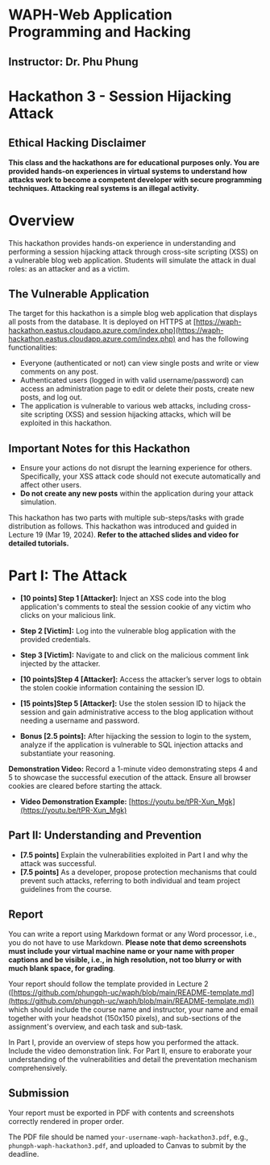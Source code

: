 # WAPH-Web Application Programming and Hacking

## Instructor: Dr. Phu Phung

# Hackathon 3 -  Session Hijacking Attack

## Ethical Hacking Disclaimer

__This class and the hackathons are for educational purposes only. You are provided hands-on experiences in virtual systems to understand how attacks work to become a competent developer with secure programming techniques. Attacking real systems is an illegal activity.__

# Overview

This hackathon provides hands-on experience in understanding and performing a session hijacking attack through cross-site scripting (XSS) on a vulnerable blog web application. Students will simulate the attack in dual roles: as an attacker and as a victim.

## The Vulnerable Application
The target for this hackathon is a simple blog web application that displays all posts from the database. It is deployed on HTTPS at [https://waph-hackathon.eastus.cloudapp.azure.com/index.php](https://waph-hackathon.eastus.cloudapp.azure.com/index.php) and has the following functionalities:
- Everyone (authenticated or not) can view single posts and write or view comments on any post.
- Authenticated users (logged in with valid username/password) can access an administration page to edit or delete their posts, create new posts, and log out.
- The application is vulnerable to various web attacks, including cross-site scripting (XSS) and session hijacking attacks, which will be exploited in this hackathon.

## **Important Notes for this Hackathon**
- Ensure your actions do not disrupt the learning experience for others. Specifically, your XSS attack code should not execute automatically and affect other users.
- **Do not create any new posts** within the application during your attack simulation.


This hackathon has two parts with multiple sub-steps/tasks with grade distribution as follows.  This hackathon was introduced and guided in Lecture 19 (Mar 19, 2024). **Refer to the attached slides and video for detailed tutorials.** 

# Part I: The Attack

   - **[10 points] Step 1 [Attacker]:** Inject an XSS code into the blog application's comments to steal the session cookie of any victim who clicks on your malicious link.
   - **Step 2 [Victim]:** Log into the vulnerable blog application with the provided credentials.
   - **Step 3 [Victim]:** Navigate to and click on the malicious comment link injected by the attacker.
   - **[10 points]Step 4 [Attacker]:** Access the attacker’s server logs to obtain the stolen cookie information containing the session ID.
   - **[15 points]Step 5 [Attacker]:** Use the stolen session ID to hijack the session and gain administrative access to the blog application without needing a username and password.

- **Bonus [2.5 points]:** After hijacking the session to login to the system, analyze if the application is vulnerable to SQL injection attacks and substantiate your reasoning.

**Demonstration Video:** Record a 1-minute video demonstrating steps 4 and 5 to showcase the successful execution of the attack. Ensure all browser cookies are cleared before starting the attack.

- **Video Demonstration Example:** [https://youtu.be/tPR-Xun_Mgk](https://youtu.be/tPR-Xun_Mgk)


## Part II: Understanding and Prevention
- **[7.5 points]** Explain the vulnerabilities exploited in Part I and why the attack was successful.
- **[7.5 points]** As a developer, propose protection mechanisms that could prevent such attacks, referring to both individual and team project guidelines from the course.

## Report 

You can write a report using Markdown format or any Word processor, i.e., you do not have to use Markdown. **Please note that demo screenshots must include your virtual machine name or your name with proper captions and be visible, i.e., in high resolution, not too blurry or with much blank space, for grading**. 

Your report should follow the template provided in Lecture 2 ([https://github.com/phungph-uc/waph/blob/main/README-template.md](https://github.com/phungph-uc/waph/blob/main/README-template.md)) which should include the course name and instructor, your name and email together with your headshot (150x150 pixels), and sub-sections of the assignment's overview, and each task and sub-task.

In Part I, provide an overview of steps how you performed the attack. Include the video demonstration link. For Part II, ensure to eraborate your understanding of the vulnerabilities and detail the  preventation mechanism comprehensively.

## Submission

Your report must be exported in  PDF with contents and screenshots correctly rendered in proper order. 

The PDF file should be named `your-username-waph-hackathon3.pdf`, e.g., `phungph-waph-hackathon3.pdf`, and uploaded to Canvas to submit by the deadline. 
